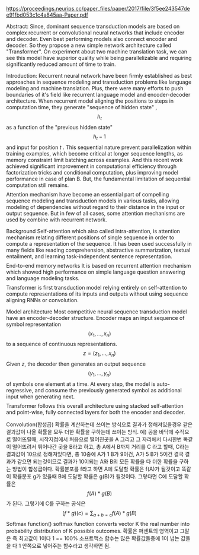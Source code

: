 https://proceedings.neurips.cc/paper_files/paper/2017/file/3f5ee243547dee91fbd053c1c4a845aa-Paper.pdf


Abstract:
	Since, dominant sequence transduction models are based on complex recurrent or convolutional neural networks that include encoder and decoder. Even best performing models also connect encoder and decoder. So they propose a new simple network architecture called "Transformer". On experiment about two machine translation task, we can see this model have superior quality while being parallelizable and requiring significantly reduced amount of time to train.

Introduction:
	Recurrent neural network have been firmly established as best approaches in sequence modeling and transduction problems like language modeling and machine translation. Plus, there were many efforts to push boundaries of it's field like recurrent language model and encoder-decoder architecture. When recurrent model aligning the positions to steps in computation time, they generate "sequence of hidden state" ,$$h_t$$as a function of the "previous hidden state" $$h_t-1$$and input for position *t* . This sequential nature prevent parallelization within training examples, which become critical at longer sequence lengths, as memory constraint limit batching across examples. And this recent work achieved significant improvement in computational efficiency through factorization tricks and conditional computation, plus improving model performance in case of plan B. But, the fundamental limitation of sequential computation still remains.
	$$$$Attention mechanism have become an essential part of compelling sequence modeling and transduction models in various tasks, allowing modeling of dependencies without regard to their distance in the input or output sequence. But in few of all cases, some attention mechanisms are used by combine with recurrent network.

Background
	Self-attention
		which also called intra-attention, is attention mechanism relating different positions of single sequence in order to compute a representation of the sequence. It has been used successfully in many fields like reading comprehension, abstractive summarization, textual entailment, and learning task-independent sentence representation.$$$$
	End-to-end memory networks
		It is based on recurrent attention mechanism which showed high performance on simple language question answering and language modeling tasks.$$$$
		Transformer is first transduction model relying entirely on self-attention to compute representations of its inputs and outputs without using sequence aligning RNNs or convolution.

Model architecture
	Most competitive neural sequence transduction model have an encoder-decoder structure.
		Encoder maps an input sequence of symbol representation $$(x_1, \dots, x_n)$$to a sequence of continuous representations. $$z = (z_1, \dots, x_n)$$Given *z*, the decoder then generates an output sequence $$(y_1, \dots, y_n)$$of symbols one element at a time. At every step, the model is auto-regressive, and consume the previously generated symbol as additional input when generating next.$$$$
		Transformer follows this overall architecture using stacked self-attention and point-wise, fully connected layers for both the encoder and decoder.


Convolution(합성곱)
	확률을 계산하는데 쓰이는 방식으로 결과가 정해져있을경우 같은 결과값이 나올 확률을 모두 더한 확률을 구하는데 쓰이는 방식.
		예) 공을 바닥에 수직으로 떨어뜨릴때, 시작지점에서 처음으로 떨어진곳을 A 그리고 그 자리에서 다시한번 똑같이 떨어뜨려서 튀어나간 곳을 B라고 하고, 총 A에서 B까지 거리를 C 라고 할때, C라는 결과값이 10으로 정해져있다면, 총 10중에 A가 1 B가 9이건, A가 5 B가 5이건 결국 결과가 같으면 되는것이므로 결과가 10이되는 A와 B의 모든 확률을 다 더한 확률을 구하는 방법이 합성곱이다.
			확률분포를 f라고 하면 A에 도달할 확률은 f(A)가 될것이고 똑같이 확률분포 g가 있을때 B에 도달할 확률은 g(B)가 될것이다. 그렇다면 C에 도달할 확률은 $$f(A)*g(B)$$가 된다.
				그렇기에 C를 구하는 공식은 $$(f*g)(c) = \displaystyle\sum_{a+b=c} f(A)*g(B)$$
Softmax function()
	softmax function converts vector K the real number into probability distribution of K possible outcomes. 확률은 퍼센트의 영역이고 그말은 즉 최고값이 1이다 1 == 100% 소프트맥스 함수는 많은 확률값들중에  1이 넘는 값들을 다 1 안쪽으로 넣어주는 함수라고 생각하면 됨.
	